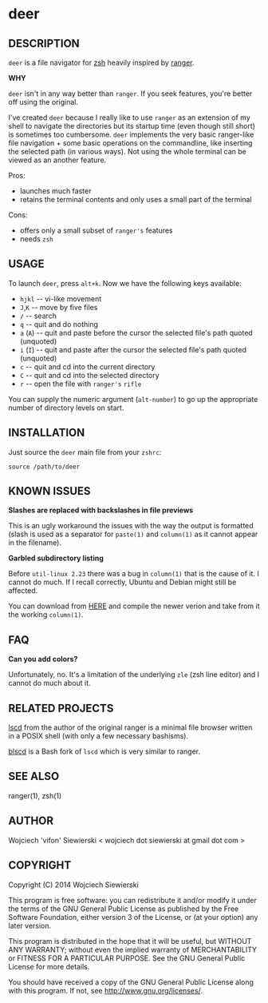 deer
====

DESCRIPTION
-----------

`deer` is a file navigator for [zsh](http://zsh.sourceforge.net/)
heavily inspired by [ranger](http://ranger.nongnu.org/).

**WHY**

`deer` isn't in any way better than `ranger`. If you seek features,
you're better off using the original.

I've created `deer` because I really like to use `ranger` as an
extension of my shell to navigate the directories but its startup time
(even though still short) is sometimes too cumbersome. `deer`
implements the very basic ranger-like file navigation + some basic
operations on the commandline, like inserting the selected path (in
various ways). Not using the whole terminal can be viewed as an
another feature.

Pros:  
* launches much faster  
* retains the terminal contents and only uses a small part of the terminal  

Cons:  
* offers only a small subset of `ranger's` features  
* needs `zsh`  

USAGE
-----

To launch `deer`, press `alt+k`. Now we have the following keys available:

* `hjkl` --  vi-like movement
* `J`,`K` --  move by five files
* `/` -- search
* `q` -- quit and do nothing
* `a` (`A`) -- quit and paste before the cursor the selected file's path quoted (unquoted)
* `i` (`I`) -- quit and paste after the cursor the selected file's path quoted (unquoted)
* `c` -- quit and cd into the current directory
* `C` -- quit and cd into the selected directory
* `r` -- open the file with `ranger's` `rifle`

You can supply the numeric argument (`alt-number`) to go up the
appropriate number of directory levels on start.

INSTALLATION
------------

Just source the `deer` main file from your `zshrc`:

    source /path/to/deer

KNOWN ISSUES
------------

**Slashes are replaced with backslashes in file previews**

This is an ugly workaround the issues with the way the output is
formatted (slash is used as a separator for `paste(1)` and
`column(1)` as it cannot appear in the filename).

**Garbled subdirectory listing**

Before `util-linux 2.23` there was a bug in `column(1)` that is the
cause of it. I cannot do much. If I recall correctly, Ubuntu and
Debian might still be affected.

You can download from
[HERE](http://ftp.kernel.org/pub/linux/utils/util-linux/) and compile
the newer verion and take from it the working `column(1)`.

FAQ
---

**Can you add colors?**

Unfortunately, no. It's a limitation of the underlying `zle` (zsh
line editor) and I cannot do much about it.

RELATED PROJECTS
----------------

[lscd](https://github.com/hut/lscd) from the author of the original
ranger is a minimal file browser written in a POSIX shell (with only a
few necessary bashisms).

[blscd](https://github.com/D630/blscd) is a Bash fork of `lscd` which
is very similar to ranger.

SEE ALSO
--------

ranger(1), zsh(1)

AUTHOR
------

Wojciech 'vifon' Siewierski < wojciech dot siewierski at gmail dot com >

COPYRIGHT
---------

Copyright (C) 2014  Wojciech Siewierski

This program is free software: you can redistribute it and/or modify
it under the terms of the GNU General Public License as published by
the Free Software Foundation, either version 3 of the License, or
(at your option) any later version.

This program is distributed in the hope that it will be useful,
but WITHOUT ANY WARRANTY; without even the implied warranty of
MERCHANTABILITY or FITNESS FOR A PARTICULAR PURPOSE.  See the
GNU General Public License for more details.

You should have received a copy of the GNU General Public License
along with this program.  If not, see <http://www.gnu.org/licenses/>.
